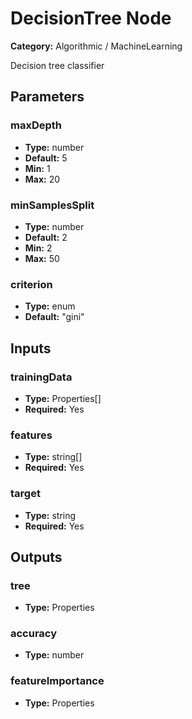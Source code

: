 
# DecisionTree Node

**Category:** Algorithmic / MachineLearning

Decision tree classifier

## Parameters


### maxDepth
- **Type:** number
- **Default:** 5
- **Min:** 1
- **Max:** 20



### minSamplesSplit
- **Type:** number
- **Default:** 2
- **Min:** 2
- **Max:** 50



### criterion
- **Type:** enum
- **Default:** "gini"





## Inputs


### trainingData
- **Type:** Properties[]
- **Required:** Yes



### features
- **Type:** string[]
- **Required:** Yes



### target
- **Type:** string
- **Required:** Yes



## Outputs


### tree
- **Type:** Properties



### accuracy
- **Type:** number



### featureImportance
- **Type:** Properties




